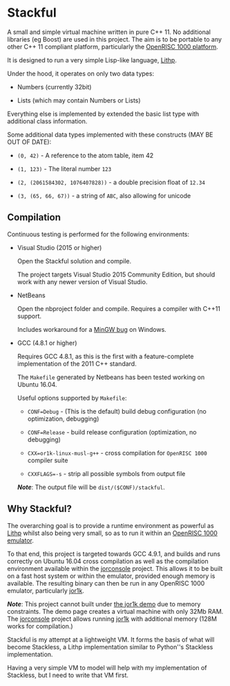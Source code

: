 Stackful
========

A small and simple virtual machine written in pure C++ 11. No additional
libraries (eg Boost) are used in this project. The aim is to be portable to
any other C++ 11 compliant platform, particularly the [OpenRISC 1000 platform](https://openrisc.io/).

It is designed to run a very simple Lisp-like language, [Lithp](http://github.com/andrakis/node-lithp).

Under the hood, it operates on only two data types:

* Numbers (currently 32bit)

* Lists (which may contain Numbers or Lists)

Everything else is implemented by extended the basic list type with additional class information.

Some additional data types implemented with these constructs (MAY BE OUT OF DATE):

* `(0, 42)` - A reference to the atom table, item 42

* `(1, 123)` - The literal number `123`

* `(2, (2061584302, 1076407828))` - a double precision float of `12.34`

* `(3, (65, 66, 67))` - a string of `ABC`, also allowing for unicode


Compilation
-----------

Continuous testing is performed for the following environments:

* Visual Studio (2015 or higher)

   Open the Stackful solution and compile.

   The project targets Visual Studio 2015 Community Edition, but should work
   with any newer version of Visual Studio.

* NetBeans

   Open the nbproject folder and compile. Requires a compiler with C++11 support.

   Includes workaround for a [MinGW bug](https://github.com/andrakis/Stackful/commit/c3b722ad7dc2e462ee0e56fbc1997ceaf4df0683) on Windows.

* GCC (4.8.1 or higher)

   Requires GCC 4.8.1, as this is the first with a feature-complete
   implementation of the 2011 C++ standard.

   The `Makefile` generated by Netbeans has been tested working on Ubuntu 16.04.

   Useful options supported by `Makefile`:

   * `CONF=Debug` - (This is the default) build debug configuration (no optimization, debugging)

   * `CONF=Release` - build release configuration (optimization, no debugging)

   * `CXX=or1k-linux-musl-g++` - cross compilation for `OpenRISC 1000` compiler suite

   * `CXXFLAGS=-s` - strip all possible symbols from output file

   ***Note***: The output file will be `dist/($CONF)/stackful`.


Why Stackful?
-------------

The overarching goal is to provide a runtime environment as powerful as [Lithp](https://github.com/andrakis/node-lithp)
whilst also being very small, so as to run it within an [OpenRISC 1000 emulator](http://s-macke.github.io/jor1k/demos/main.html).

To that end, this project is targeted towards GCC 4.9.1, and builds and runs
correctly on Ubuntu 16.04 cross compilation as well as the compilation environment available
within the [jorconsole](https://github.com/andrakis/jorconsole) project. This allows it to be
built on a fast host system or within the emulator, provided enough memory is available. The
resulting binary can then be run in any OpenRISC 1000 emulator, particularly [jor1k](https://github.com/s-macke/jor1k).

***Note***: This project cannot built under [the jor1k demo](http://s-macke.github.io/jor1k/demos/main.html) due to memory constraints. The demo page creates
a virtual machine with only 32Mb RAM. The [jorconsole](https://github.com/andrakis/jorconsole) project allows
running [jor1k](https://github.com/s-macke/jor1k) with additional memory (128M works for compilation.)

Stackful is my attempt at a lightweight VM. It forms the basis of what will
become Stackless, a Lithp implementation similar to Python''s Stackless
implementation.

Having a very simple VM to model will help with my implementation of
Stackless, but I need to write that VM first.
